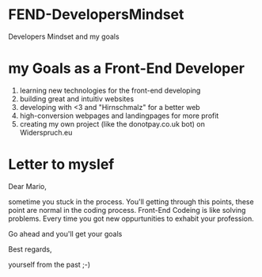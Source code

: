 # FEND-DevelopersMindset
Developers Mindset and my goals


# my Goals as a Front-End Developer

1. learning new technologies for the front-end developing
2. building great and intuitiv websites 
3. developing with <3 and "Hirnschmalz" for a better web
4. high-conversion webpages and landingpages for more profit
5. creating my own project (like the donotpay.co.uk bot) on Widerspruch.eu


# Letter to myslef 


Dear Mario,

sometime you stuck in the process. You'll getting through this points, these point are normal in the coding process.
Front-End Codeing is like solving problems. Every time you got new oppurtunities to exhabit your profession.

Go ahead and you'll get your goals 

Best regards,

yourself from the past ;-) 